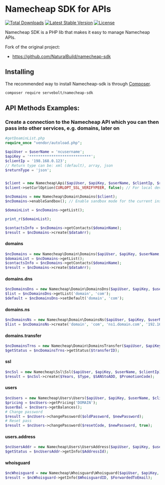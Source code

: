 Namecheap SDK for APIs
=======================

<a href="https://packagist.org/packages/servebolt/namecheap-sdk"><img src="https://poser.pugx.org/servebolt/namecheap-sdk/d/total.svg" alt="Total Downloads"></a>
<a href="https://packagist.org/packages/servebolt/namecheap-sdk"><img src="https://poser.pugx.org/servebolt/namecheap-sdk/v/stable.svg" alt="Latest Stable Version"></a>
<a href="https://packagist.org/packages/servebolt/namecheap-sdk"><img src="https://poser.pugx.org/servebolt/namecheap-sdk/license.svg" alt="License"></a>

Namecheap SDK is a PHP lib that makes it easy to manage Namecheap APIs.

Fork of the original project:
- https://github.com/NaturalBuild/namecheap-sdk

## Installing

The recommended way to install Namecheap-sdk is through
[Composer](http://getcomposer.org).

```bash
composer require servebolt/namecheap-sdk
```

## API Methods Examples:

### Create a connection to the Namecheap API which you can then pass into other services, e.g. domains, later on

```php
#getDoaminList.php
require_once "vendor/autoload.php";

$apiUser = $userName = 'ncusername';
$apiKey = '****************************';
$clientIp = '198.168.0.123';
// Return type can be: xml (default), array, json
$returnType = 'json';


$client = new Namecheap\Api($apiUser, $apiKey, $userName, $clientIp, $returnType);
$client->setCurlOption(CURLOPT_SSL_VERIFYPEER, false); // For local development env (if needed)

$ncDomains = new Namecheap\Domain\Domains($client);
$ncDomains->enableSandbox(); // Enable sandbox mode for the current instance

$domainList = $ncDomains->getList();

print_r($domainList);


```

```php
$contactsInfo = $ncDomains->getContacts($domainName);
$result = $ncDomains->create($dataArr);
```

#### domains

```php
$ncDomains = new Namecheap\Domain\Domains($apiUser, $apiKey, $userName, $clientIp, 'json');
$domainList = $ncDomains->getList();
$contactsInfo = $ncDomains->getContacts($domainName);
$result = $ncDomains->create($dataArr);
```

#### domains.dns

```php
$ncDomainsDns = new Namecheap\Domain\DomainsDns($apiUser, $apiKey, $userName, $clientIp);
$list = $ncDomainsDns->getList('domain', 'com');
$default = $ncDomainsDns->setDefault('domain', 'com');
```

#### domains.ns

```php
$ncDomainsNs = new Namecheap\Domain\DomainsNs($apiUser, $apiKey, $userName, $clientIp);
$list = $ncDomainsNs->create('domain', 'com', 'ns1.domain.com', '192.165.15.103');
```

#### domains.transfer

```php
$ncDomainsTrns = new Namecheap\Domain\DomainsTransfer($apiUser, $apiKey, $userName, $clientIp);
$getStatus = $ncDomainsTrns->getStatus($transferID);
```

#### ssl

```php
$ncSsl = new Namecheap\Ssl\Ssl($apiUser, $apiKey, $userName, $clientIp);
$result = $ncSsl->create($Years, $Type, $SANStoADD, $PromotionCode);
```

#### users

```php
$ncUsers = new Namecheap\Users\Users($apiUser, $apiKey, $userName, $clientIp);
$pricing = $ncUsers->getPricing('DOMAIN');
$userBal = $ncUsers->getBalances();
# Change password
$result = $ncUsers->changePassword($oldPassword, $newPassword);
# Reset pass
$result = $ncUsers->changePassword($resetCode, $newPassword, true);
```

#### users.address

```php
$ncUsersAddr = new Namecheap\Users\UsersAddress($apiUser, $apiKey, $userName, $clientIp);
$getStatus = $ncUsersAddr->getInfo($AddressId);
```

#### whoisguard

```php
$ncWhoisguard = new Namecheap\Whoisguard\Whoisguard($apiUser, $apiKey, $userName, $clientIp);
$result = $ncWhoisguard->getInfo($WhoisguardID, $ForwardedToEmail);
```
